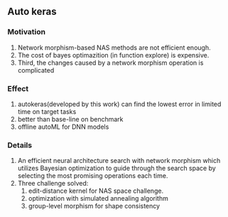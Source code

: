## Auto keras

### Motivation
1. Network morphism-based NAS methods are not efficient enough.
2. The cost of bayes optimazition (in function explore) is expensive.
3. Third, the changes caused by a network morphism operation is complicated

### Effect
1. autokeras(developed by this work) can find the lowest error in limited time on target tasks
2. better than base-line on benchmark
3. offline autoML for DNN models

### Details
1. An efficient neural architecture search with network morphism which utilizes Bayesian optimization to guide through the search space by selecting the most promising operations each time.
2. Three challenge solved:
   1. edit-distance kernel for NAS space challenge.
   2. optimization with simulated annealing algorithm
   3. group-level morphism for shape consistency